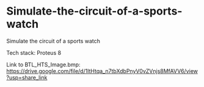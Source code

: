 # Simulate-the-circuit-of-a-sports-watch
Simulate the circuit of a sports watch

Tech stack: Proteus 8

Link to BTL_HTS_Image.bmp: https://drive.google.com/file/d/1ltHtqa_n7tbXdbPnyV0vZVnjs8MfAVV6/view?usp=share_link
